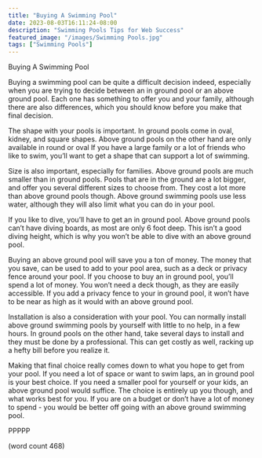 ```yaml
---
title: "Buying A Swimming Pool"
date: 2023-08-03T16:11:24-08:00
description: "Swimming Pools Tips for Web Success"
featured_image: "/images/Swimming Pools.jpg"
tags: ["Swimming Pools"]
---
```


Buying A Swimming Pool

Buying a swimming pool can be quite a difficult decision indeed, especially when you are trying to decide between an in ground pool or an above ground pool.  Each one has something to offer you and your family, although there are also differences, which you should know before you make that final decision.

The shape with your pools is important.  In ground pools come in oval, kidney, and square shapes.  Above ground pools on the other hand are only available in round or oval If you have a large family or a lot of friends who like to swim, you’ll want to get a shape that can support a lot of swimming.

Size is also important, especially for families.  Above ground pools are much smaller than in ground pools.  Pools that are in the ground are a lot bigger, and offer you several different sizes to choose from.  They cost a lot more than above ground pools though.  Above ground swimming pools use less water, although they will also limit what you can do in your pool.

If you like to dive, you’ll have to get an in ground pool.  Above ground pools can’t have diving boards, as most are only 6 foot deep.  This isn’t a good diving height, which is why you won’t be able to dive with an above ground pool.

Buying an above ground pool will save you a ton of money.  The money that you save, can be used to add to your pool area, such as a deck or privacy fence around your pool.  If you choose to buy an in ground pool, you’ll spend a lot of money.  You won’t need a deck though, as they are easily accessible.  If you add a privacy fence to your in ground pool, it won’t have to be near as high as it would with an above ground pool.

Installation is also a consideration with your pool.  You can normally install above ground swimming pools by yourself with little to no help, in a few hours.  In ground pools on the other hand, take several days to install and they must be done by a professional. This can get costly as well, racking up a hefty bill before you realize it.

Making that final choice really comes down to what you hope to get from your pool.  If you need a lot of space or want to swim laps, an in ground pool is your best choice.  If you need a smaller pool for yourself or your kids, an above ground pool would suffice.  The choice is entirely up you though, and what works best for you.  If you are on a budget or don’t have a lot of money to spend - you would be better off going with an above ground swimming pool.

PPPPP

(word count 468)
